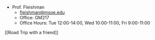 - Prof. Fleishman
	- fleishman@msoe.edu
	- Office: GM217
	- Office Hours: Tue 12:00-14:00, Wed 10:00-11:00, Fri 9:00-11:00

 [[Road Trip with a friend]]